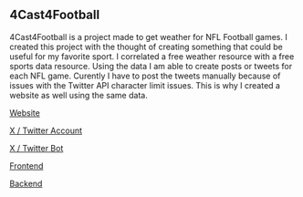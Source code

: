 ## 4Cast4Football

4Cast4Football is a project made to get weather for NFL Football games. I created this project with the thought of creating something that could be useful for my favorite sport. I correlated a free weather resource with a free sports data resource. Using the data I am able to create posts or tweets for each NFL game. Curently I have to post the tweets manually because of issues with the Twitter API character limit issues. This is why I created a website as well using the same data.

<a href="https://www.4Cast4Football.com/" target="_blank">Website</a>

<a href="https://www.x.com/4cast4football" target="_blank">X / Twitter Account</a>

<a href="https://github.com/BillGibsonDev/NFL-Twitter-Bot-Public" target="_blank">X / Twitter Bot</a>

<a href="https://github.com/BillGibsonDev/Football-Weather-Site" target="_blank">Frontend</a>

<a href="https://github.com/BillGibsonDev/Football-Weather-Server" target="_blank">Backend</a>
